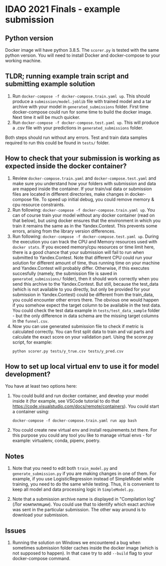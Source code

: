 # IDAO 2021 Finals - example submission

## Python version
Docker image will have python 3.8.5. The `scorer.py` is tested with the same python version. You will need to install Docker and docker-compose to your working machine.

## TLDR; running example train script and submitting example solution
1. Run `docker-compose -f docker-compose.train.yaml up`. This should produce a `submission/model.joblib` file with trained model and a tar archive with your model in `generated_submissions` folder. First time docker-compose could run for some time to build the docker image. Next time it will be much quicker.
2. Run `docker-compose -f docker-compose.test.yaml up`. This will produce a .csv file with your predictions in `generated_submissions` folder.

Both steps should run without any errors. Test and train data samples required to run this could be found in `tests/` folder.

## How to check that your submission is working as expected inside the docker container?
1. Review `docker-compose.train.yaml` and `docker-compose.test.yaml` and make sure you understand how your folders with submission and data are mapped inside the container. If your train/val data or submission files are located in different directories, make changes in docker-compose file. To speed up initial debug, you could remove memory & cpu resource constraints.
2. Run following: `docker-compose -f docker-compose.train.yaml up`. You can of course train your model without any docker container (read on that below), but using docker ensures that the environment in which you train it remains the same as in the Yandex.Contest. This prevents some errors, arising from the library version differences.
3. Run following: `docker-compose -f docker-compose.test.yaml up`. During the execution you can track the CPU and Memory resources used with `docker stats`. If you exceed memory/cpu resources or time limit here, there is a good chance that your submission will fail to run when submitted to Yandex.Contest. Note that different CPU could run your solution for different amount of time, thus running time on your machine and Yandex.Contest will probably differ.
Otherwise, if this executes succesfully (namely, the submission file is saved in `generated_submissions/` folder), then it should work correctly when you send this archive to the Yandex.Contest. But still, because the test_data (which is not available to you directly, but only be provided for your submission in Yandex.Contest) could be different from the train_data, you could encounter other errors there. The obvious one would happen if you somehow expect the target column to be available in the test data. You could check the test data example in `tests/test_data_sample` folder - but the only difference in data schema are the missing target columns in the `funnel.csv`.
4. Now you can use generated submission file to check if metric is calculated correctly. You can first split data to train and val parts and calculate the exact score on your validation part. Using the scorer.py script, for example:
    ```
    python scorer.py tests/y_true.csv tests/y_pred.csv
    ```

## How to set up local virtual env to use it for model development?
You have at least two options here:
1. You could build and run docker container, and develop your model inside it (for example, see VSCode tutorial to do that https://code.visualstudio.com/docs/remote/containers). You could start a container using:
    ```
    docker-compose -f docker-compose.train.yaml run app bash
    ```
2. You could create new virtual env and install requirements.txt there. For this purpose you could any tool you like to manage virtual envs - for example: virtualenv, conda, pipenv, poetry.

## Notes

1. Note that you need to edit both `train_model.py` and `generate_submission.py` if you are making changes in one of them. For example, if you use LogisticRegression instead of SimpleModel while training, you need to do the same while testing. Thus, it is convenient to keep all model and data processing logic in `SimpleModel.py`.

2. Note that a submission archive name is displayed in "Compilation log" (Лог компиляции). You could use that to identify which exact archive was sent in the particular submission. The other way around is to download your submission.

## Issues

1. Running the solution on Windows we encountered a bug when sometimes submission folder caches inside the docker image (which is not supposed to happen). In that case try to add `--build` flag to your docker-compose command.